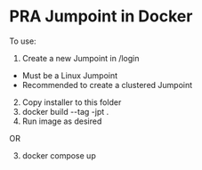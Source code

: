 # PRA Jumpoint in Docker

To use:

1. Create a new Jumpoint in /login
  * Must be a Linux Jumpoint
  * Recommended to create a clustered Jumpoint
2. Copy installer to this folder
3. docker build --tag <site>-jpt .
4. Run image as desired

OR

3. docker compose up
